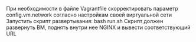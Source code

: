 При необходимости в файле Vagrantfile скорректировать параметр config.vm.network согласно настройкам своей виртуальной сети
Запустить скрипт развертывания: bash run.sh
Скрипт должен развернуть ВМ, поднять внутри нее NGINX и вывести соответствующий URL
